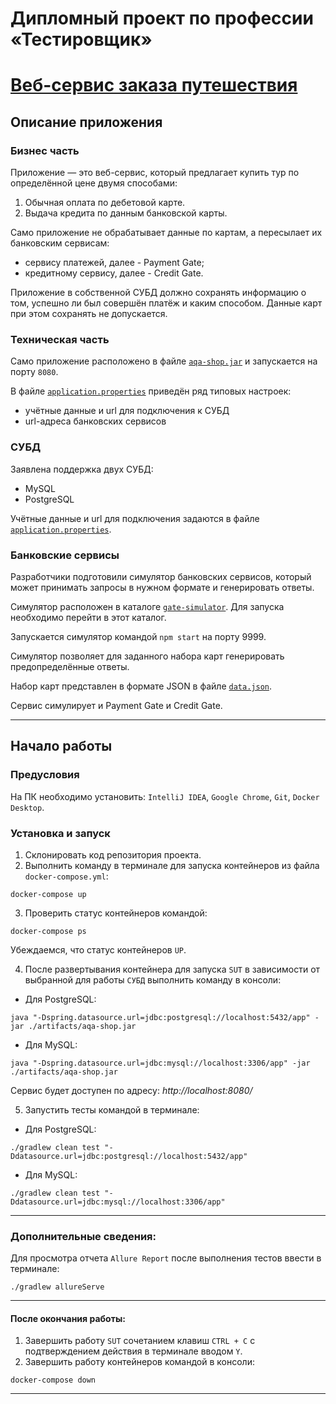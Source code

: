 # Дипломный проект по профессии «Тестировщик»

# [Веб-сервис заказа путешествия](https://github.com/netology-code/qa-diploma)

## Описание приложения

### Бизнес часть

Приложение — это веб-сервис, который предлагает купить тур по определённой цене двумя способами:
1. Обычная оплата по дебетовой карте.
2. Выдача кредита по данным банковской карты.

Само приложение не обрабатывает данные по картам, а пересылает их банковским сервисам:
* сервису платежей, далее - Payment Gate;
* кредитному сервису, далее - Credit Gate.

Приложение в собственной СУБД должно сохранять информацию о том, успешно ли был совершён платёж и каким способом. Данные карт при этом сохранять не допускается.

### Техническая часть

Само приложение расположено в файле [`aqa-shop.jar`](https://github.com/AlexPanasko/QA-Diploma/blob/main/artifacts/aqa-shop.jar) и запускается на порту `8080`.

В файле [`application.properties`](https://github.com/AlexPanasko/QA-Diploma/blob/main/application.properties) приведён ряд типовых настроек:
* учётные данные и url для подключения к СУБД
* url-адреса банковских сервисов

### СУБД

Заявлена поддержка двух СУБД:
* MySQL
* PostgreSQL

Учётные данные и url для подключения задаются в файле [`application.properties`](https://github.com/AlexPanasko/QA-Diploma/blob/main/application.properties).

### Банковские сервисы

Разработчики подготовили симулятор банковских сервисов, который может принимать запросы в нужном формате и генерировать ответы.

Симулятор расположен в каталоге [`gate-simulator`](https://github.com/AlexPanasko/QA-Diploma/tree/main/gate-simulator). Для запуска необходимо перейти в этот каталог.

Запускается симулятор командой `npm start` на порту 9999.

Симулятор позволяет для заданного набора карт генерировать предопределённые ответы.

Набор карт представлен в формате JSON в файле [`data.json`](https://github.com/AlexPanasko/QA-Diploma/blob/main/gate-simulator/data.json).

Сервис симулирует и Payment Gate и Credit Gate.
___
## Начало работы

### Предусловия

На ПК необходимо установить:
`IntelliJ IDEA`, `Google Chrome`, `Git`, `Docker Desktop`.

### Установка и запуск

1. Склонировать код репозитория проекта.
2. Выполнить команду в терминале для запуска контейнеров из файла `docker-compose.yml`:
```
docker-compose up
```

3. Проверить статус контейнеров командой:

```
docker-compose ps
```
Убеждаемся, что статус контейнеров `UP`.

4. После развертывания контейнера для запуска `SUT` в зависимости от выбранной для работы `СУБД` выполнить команду в консоли:

- Для PostgreSQL:

```
java "-Dspring.datasource.url=jdbc:postgresql://localhost:5432/app" -jar ./artifacts/aqa-shop.jar
```
- Для MySQL:

```
java "-Dspring.datasource.url=jdbc:mysql://localhost:3306/app" -jar ./artifacts/aqa-shop.jar
```

Сервис будет доступен по адресу: _http://localhost:8080/_

5. Запустить тесты командой в терминале:

- Для PostgreSQL:

```
./gradlew clean test "-Ddatasource.url=jdbc:postgresql://localhost:5432/app"
```

- Для MySQL:

```
./gradlew clean test "-Ddatasource.url=jdbc:mysql://localhost:3306/app"
```
___

### Дополнительные сведения:

Для просмотра отчета `Allure Report` после выполнения тестов ввести в терминале:
```
./gradlew allureServe
```
___
#### После окончания работы:
1. Завершить работу `SUT` сочетанием клавиш `CTRL + C` с подтверждением действия в терминале вводом `Y`.
2. Завершить работу контейнеров командой в консоли:
```
docker-compose down
```
___
